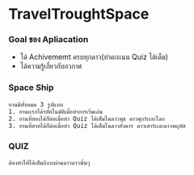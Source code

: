 # TravelTroughtSpace

### Goal ของ Apliacation 
- ได้ Achivememt ครบทุกดาว(ทำคะเเนน Quiz ได้เต็ม)
- ได้ความรู้เกี่ยวกับอวกาศ
### Space Ship
    ยานมีทั้งหมด 3 รูปแบบ
    1. ยานเเรกได้รอัตโนมัติเมื่อทำการเริ่มเล่น
    2. ยานที่สองได้ก็ต่อเมื่อทำ Quiz ได้เต็มในดาวพุธ ดาวศุกร์เเละโลก
    3. ยานที่สาทได้ก็ต่อเมื่อทำ Quiz ได้เต็มในดาวอังคาร ดาวเสาร์เเละดาวพฤหัส
### QUIZ
    ต้องทำให้ได้เต็มถึงจะผ่านดาวดาวนั้นๆ

